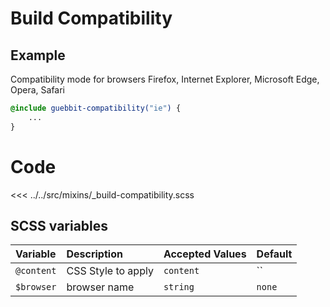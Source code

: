 # Build Compatibility

## Example

Compatibility mode for browsers
Firefox, Internet Explorer, Microsoft Edge, Opera, Safari

```scss
@include guebbit-compatibility("ie") {
    ...
}
```

# Code

<<< ../../src/mixins/_build-compatibility.scss 

## SCSS variables

| Variable     | Description        | Accepted Values | Default |
|:-------------|:-------------------|:----------------|:--------|
| `@content`   | CSS Style to apply | `content`       | ``      |
| `$browser`   | browser name       | `string`        | `none`  |